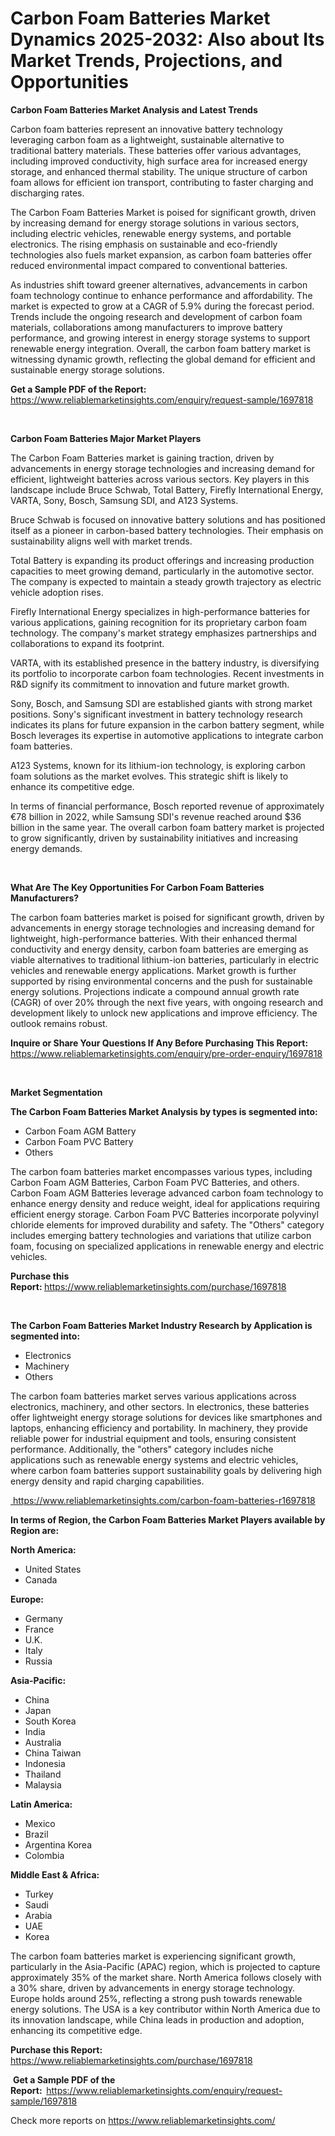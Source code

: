 <p><h1>Carbon Foam Batteries Market Dynamics 2025-2032: Also about Its Market Trends, Projections, and Opportunities</h1></p><p><strong>Carbon Foam Batteries Market Analysis and Latest Trends</strong></p>
<p><p>Carbon foam batteries represent an innovative battery technology leveraging carbon foam as a lightweight, sustainable alternative to traditional battery materials. These batteries offer various advantages, including improved conductivity, high surface area for increased energy storage, and enhanced thermal stability. The unique structure of carbon foam allows for efficient ion transport, contributing to faster charging and discharging rates.</p><p>The Carbon Foam Batteries Market is poised for significant growth, driven by increasing demand for energy storage solutions in various sectors, including electric vehicles, renewable energy systems, and portable electronics. The rising emphasis on sustainable and eco-friendly technologies also fuels market expansion, as carbon foam batteries offer reduced environmental impact compared to conventional batteries.</p><p>As industries shift toward greener alternatives, advancements in carbon foam technology continue to enhance performance and affordability. The market is expected to grow at a CAGR of 5.9% during the forecast period. Trends include the ongoing research and development of carbon foam materials, collaborations among manufacturers to improve battery performance, and growing interest in energy storage systems to support renewable energy integration. Overall, the carbon foam battery market is witnessing dynamic growth, reflecting the global demand for efficient and sustainable energy storage solutions.</p></p>
<p><strong>Get a Sample PDF of the Report:&nbsp;</strong> <a href="https://www.reliablemarketinsights.com/enquiry/request-sample/1697818?utm_campaign=3551&utm_medium=2&utm_source=Github&utm_content=ia&utm_term=24032025&utm_id=carbon-foam-batteries">https://www.reliablemarketinsights.com/enquiry/request-sample/1697818</a></p>
<p>&nbsp;</p>
<p><strong>Carbon Foam Batteries Major Market Players</strong></p>
<p><p>The Carbon Foam Batteries market is gaining traction, driven by advancements in energy storage technologies and increasing demand for efficient, lightweight batteries across various sectors. Key players in this landscape include Bruce Schwab, Total Battery, Firefly International Energy, VARTA, Sony, Bosch, Samsung SDI, and A123 Systems. </p><p>Bruce Schwab is focused on innovative battery solutions and has positioned itself as a pioneer in carbon-based battery technologies. Their emphasis on sustainability aligns well with market trends.</p><p>Total Battery is expanding its product offerings and increasing production capacities to meet growing demand, particularly in the automotive sector. The company is expected to maintain a steady growth trajectory as electric vehicle adoption rises.</p><p>Firefly International Energy specializes in high-performance batteries for various applications, gaining recognition for its proprietary carbon foam technology. The company's market strategy emphasizes partnerships and collaborations to expand its footprint.</p><p>VARTA, with its established presence in the battery industry, is diversifying its portfolio to incorporate carbon foam technologies. Recent investments in R&D signify its commitment to innovation and future market growth.</p><p>Sony, Bosch, and Samsung SDI are established giants with strong market positions. Sony's significant investment in battery technology research indicates its plans for future expansion in the carbon battery segment, while Bosch leverages its expertise in automotive applications to integrate carbon foam batteries.</p><p>A123 Systems, known for its lithium-ion technology, is exploring carbon foam solutions as the market evolves. This strategic shift is likely to enhance its competitive edge.</p><p>In terms of financial performance, Bosch reported revenue of approximately €78 billion in 2022, while Samsung SDI's revenue reached around $36 billion in the same year. The overall carbon foam battery market is projected to grow significantly, driven by sustainability initiatives and increasing energy demands.</p></p>
<p>&nbsp;</p>
<p><strong>What Are The Key Opportunities For Carbon Foam Batteries Manufacturers?</strong></p>
<p><p>The carbon foam batteries market is poised for significant growth, driven by advancements in energy storage technologies and increasing demand for lightweight, high-performance batteries. With their enhanced thermal conductivity and energy density, carbon foam batteries are emerging as viable alternatives to traditional lithium-ion batteries, particularly in electric vehicles and renewable energy applications. Market growth is further supported by rising environmental concerns and the push for sustainable energy solutions. Projections indicate a compound annual growth rate (CAGR) of over 20% through the next five years, with ongoing research and development likely to unlock new applications and improve efficiency. The outlook remains robust.</p></p>
<p><strong>Inquire or Share Your Questions If Any Before Purchasing This Report:</strong> <a href="https://www.reliablemarketinsights.com/enquiry/pre-order-enquiry/1697818?utm_campaign=3551&utm_medium=2&utm_source=Github&utm_content=ia&utm_term=24032025&utm_id=carbon-foam-batteries">https://www.reliablemarketinsights.com/enquiry/pre-order-enquiry/1697818</a></p>
<p>&nbsp;</p>
<p><strong>Market Segmentation</strong></p>
<p><strong>The Carbon Foam Batteries Market Analysis by types is segmented into:</strong></p>
<p><ul><li>Carbon Foam AGM Battery</li><li>Carbon Foam PVC Battery</li><li>Others</li></ul></p>
<p><p>The carbon foam batteries market encompasses various types, including Carbon Foam AGM Batteries, Carbon Foam PVC Batteries, and others. Carbon Foam AGM Batteries leverage advanced carbon foam technology to enhance energy density and reduce weight, ideal for applications requiring efficient energy storage. Carbon Foam PVC Batteries incorporate polyvinyl chloride elements for improved durability and safety. The "Others" category includes emerging battery technologies and variations that utilize carbon foam, focusing on specialized applications in renewable energy and electric vehicles.</p></p>
<p><strong>Purchase this Report:&nbsp;</strong><a href="https://www.reliablemarketinsights.com/purchase/1697818?utm_campaign=3551&utm_medium=2&utm_source=Github&utm_content=ia&utm_term=24032025&utm_id=carbon-foam-batteries">https://www.reliablemarketinsights.com/purchase/1697818</a></p>
<p>&nbsp;</p>
<p><strong>The Carbon Foam Batteries Market Industry Research by Application is segmented into:</strong></p>
<p><ul><li>Electronics</li><li>Machinery</li><li>Others</li></ul></p>
<p><p>The carbon foam batteries market serves various applications across electronics, machinery, and other sectors. In electronics, these batteries offer lightweight energy storage solutions for devices like smartphones and laptops, enhancing efficiency and portability. In machinery, they provide reliable power for industrial equipment and tools, ensuring consistent performance. Additionally, the "others" category includes niche applications such as renewable energy systems and electric vehicles, where carbon foam batteries support sustainability goals by delivering high energy density and rapid charging capabilities.</p></p>
<p><a href="https://www.reliablemarketinsights.com/carbon-foam-batteries-r1697818?utm_campaign=3551&utm_medium=2&utm_source=Github&utm_content=ia&utm_term=24032025&utm_id=carbon-foam-batteries">&nbsp;https://www.reliablemarketinsights.com/carbon-foam-batteries-r1697818</a></p>
<p><strong>In terms of Region, the Carbon Foam Batteries Market Players available by Region are:</strong></p>
<p>
    <p> <strong> North America: </strong>
        <ul>
            <li>United States</li>
            <li>Canada</li>
        </ul>
        </p> 
    <p> <strong> Europe: </strong>
        <ul>
            <li>Germany</li>
            <li>France</li>
            <li>U.K.</li>
            <li>Italy</li>
            <li>Russia</li>
        </ul>
        </p> 
    <p> <strong> Asia-Pacific: </strong>
        <ul>
            <li>China</li>
            <li>Japan</li>
            <li>South Korea</li>
            <li>India</li>
            <li>Australia</li>
            <li>China Taiwan</li>
            <li>Indonesia</li>
            <li>Thailand</li>
            <li>Malaysia</li>
        </ul>
        </p> 
    <p> <strong> Latin America: </strong>
        <ul>
            <li>Mexico</li>
            <li>Brazil</li>
            <li>Argentina Korea</li>
            <li>Colombia</li>
        </ul>
        </p> 
    <p> <strong> Middle East & Africa: </strong>
        <ul>
            <li>Turkey</li>
            <li>Saudi</li>
            <li>Arabia</li>
            <li>UAE</li>
            <li>Korea</li>
        </ul>
    </p>
    </p>
<p><p>The carbon foam batteries market is experiencing significant growth, particularly in the Asia-Pacific (APAC) region, which is projected to capture approximately 35% of the market share. North America follows closely with a 30% share, driven by advancements in energy storage technology. Europe holds around 25%, reflecting a strong push towards renewable energy solutions. The USA is a key contributor within North America due to its innovation landscape, while China leads in production and adoption, enhancing its competitive edge.</p></p>
<p><strong>Purchase this Report: </strong><a href="https://www.reliablemarketinsights.com/purchase/1697818?utm_campaign=3551&utm_medium=2&utm_source=Github&utm_content=ia&utm_term=24032025&utm_id=carbon-foam-batteries">https://www.reliablemarketinsights.com/purchase/1697818</a></p>
<p>&nbsp;<strong>Get a Sample PDF of the Report:&nbsp;&nbsp;</strong><a href="https://www.reliablemarketinsights.com/enquiry/request-sample/1697818?utm_campaign=3551&utm_medium=2&utm_source=Github&utm_content=ia&utm_term=24032025&utm_id=carbon-foam-batteries">https://www.reliablemarketinsights.com/enquiry/request-sample/1697818</a></p>
<p><strong></strong></p>
<p>Check more reports on <a href="https://www.reliablemarketinsights.com/?utm_campaign=3551&utm_medium=2&utm_source=Github&utm_content=ia&utm_term=24032025&utm_id=carbon-foam-batteries">https://www.reliablemarketinsights.com/</a></p>